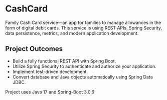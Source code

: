 # CashCard

Family Cash Card service—an app for families to manage allowances in the form of digital debit cards. This service is using REST APIs, Spring Security, data persistence, metrics, and modern application development.

## Project Outcomes

- Build a fully functional REST API with Spring Boot.
- Utilize Spring Security to authenticate and authorize your application.
- Implement test-driven development.
- Convert database and Java objects automatically using Spring Data JDBC.

Project uses Java 17 and Spring-Boot 3.0.6